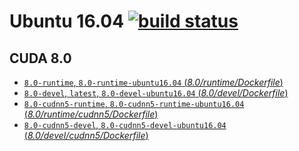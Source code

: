 # Ubuntu 16.04 [![build status](https://gitlab.com/nvidia/cuda/badges/ubuntu16.04/build.svg)](https://gitlab.com/nvidia/cuda/commits/ubuntu16.04)

## CUDA 8.0
- [`8.0-runtime`, `8.0-runtime-ubuntu16.04` (*8.0/runtime/Dockerfile*)](https://gitlab.com/nvidia/cuda-ppc64le/blob/ubuntu16.04/8.0/runtime/Dockerfile)
- [`8.0-devel`, `latest`, `8.0-devel-ubuntu16.04` (*8.0/devel/Dockerfile*)](https://gitlab.com/nvidia/cuda-ppc64le/blob/ubuntu16.04/8.0/devel/Dockerfile)
- [`8.0-cudnn5-runtime`, `8.0-cudnn5-runtime-ubuntu16.04` (*8.0/runtime/cudnn5/Dockerfile*)](https://gitlab.com/nvidia/cuda-ppc64le/blob/ubuntu16.04/8.0/runtime/cudnn5/Dockerfile)
- [`8.0-cudnn5-devel`, `8.0-cudnn5-devel-ubuntu16.04` (*8.0/devel/cudnn5/Dockerfile*)](https://gitlab.com/nvidia/cuda-ppc64le/blob/ubuntu16.04/8.0/devel/cudnn5/Dockerfile)

